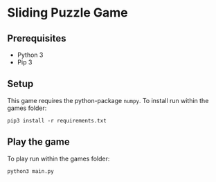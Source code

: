 # Sliding Puzzle Game

## Prerequisites
- Python 3
- Pip 3

## Setup
This game requires the python-package `numpy`. 
To install run within the games folder:
```
pip3 install -r requirements.txt
```

## Play the game
To play run within the games folder:
```
python3 main.py
```